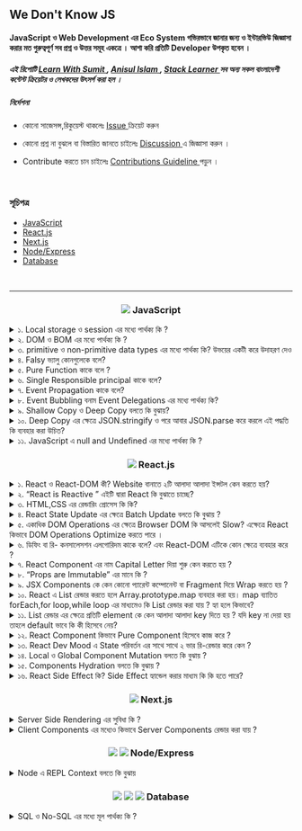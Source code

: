 ## We Don't Know JS

####  JavaScript ও Web Development  এর Eco System   গভিরভাবে জানার  জন্য ও  ইন্টারভিউ জিজ্ঞাসা করার মত গুরুত্বপূর্ণ  সব প্রশ্ন ও উত্তর সমূহ একত্রে  । আশা করি প্রতিটি Developer   উপকৃত হবেন । 


<h5 >
এই রিপোটি  <a href="https://learnwithsumit.com/">Learn With Sumit </a>,
  <a href="https://www.youtube.com/@anisul-islam">Anisul Islam  </a>, 
  <a href="https://www.youtube.com/@StackLearner">Stack Learner </a> সব অন্য সকল বাংলাদেশী কন্টেন্ট ক্রিয়েটর ও লেখকদের উৎসর্গ  করা হল ।
</h5>



##### নির্দেশনা

 - কোনো  সাজেসন্স,রিকুয়েস্ট থাকলেঃ <a href="https://github.com/yeasin-2002/We-Do-not-Know-JS/issues">  Issue </a>  ক্রিয়েট করুন 

 - কোনো  প্রশ্ন না বুঝলে বা বিস্তারিত জানতে চাইলেঃ    <a href="https://github.com/yeasin-2002/We-Do-not-Know-JS/discussions"> Discussion </a> এ জিজ্ঞাসা করুন  । 

 -  Contribute  করতে চান চাইলেঃ  <a href="https://github.com/yeasin-2002/We-Do-not-Know-JS/blob/main/CONTRIBUTING.md"> Contributions Guideline </a> পড়ুন । 




<br>

### সূচিপত্র

- [JavaScript](#js)
- [React.js](#reactjs)
- [Next.js](#nextjs)
- [Node/Express](#node-express)
- [Database](#database)

<br>

<hr>

<h3 align="center" id="js"><img src="https://skillicons.dev/icons?i=js" width="20" />  JavaScript</h3>

<div> 



<details>
<summary> ১.  Local storage ও  session   এর মধ্যে পার্থক্য কি ?  </summary>
Ans:
</details>

<details>
<summary> ২. DOM ও BOM এর মধ্যে পার্থক্য কি ?  </summary>
Ans:
</details>

<details>
<summary>৩.  primitive ও   non-primitive data types  এর  মধ্যে  পার্থক্য কি? উভয়ের একটী করে উদাহরণ দেও   </summary>
Ans:
</details>

<details>
<summary>৪.  Falsy  ভ্যালু কোনগুলেকে বলে?  </summary>
-> 0, "", null, undefined, NaN, false এগুলোকে falsy ভালু বলে ।
</details>

<details>
<summary>৫.  Pure Function কাকে বলে ? </summary>
Ans:
</details>
 
 <details>
 <summary>৬.  Single Responsible principal কাকে বলে?   </summary>
 Ans:
 </details>

 <details>
 <summary>৭.  Event Propagation কাকে বলে?  </summary>
 Ans:
 </details>

  <details>
  <summary>৮.  Event Bubbling  বনাম Event Delegations এর মধ্যে  পার্থক্য কি?  </summary>
  Ans:
  </details>

  <details>
  <summary>৯.  Shallow Copy ও Deep Copy বলতে কি বুঝায়?  </summary>
  Ans:
  </details>

  <details>
  <summary>১০.  Deep Copy   এর ক্ষেত্রে JSON.stringify ও পরে আবার JSON.parse করে  করলে এই  পদ্ধতি কি ব্যবহার করা  উচিত?  </summary> 
  

  <img src="./assets/json_strinify_persepng.png" width="500px" >
  </details>

  <details>
<summary> ১১. JavaScript এ   null and Undefined এর মধ্যে পার্থক্য কি ?   </summary>
Ans:
</details>

</div>

<h3 align="center" id="reactjs"><img src="https://skillicons.dev/icons?i=react" width="20" />  React.js</h3>

<div> 
 <details>
 <summary> ১.  React ও React-DOM কী? Website বানাতে ২টি আলাদা আলাদা ইন্সটল কেন করতে  হয়?  </summary>
 Ans:
 </details>

 <details>
 <summary>২.  “React is Reactive ” এইটি দ্বারা React কি  বুঝাতে চাচ্ছে? </summary>
 Ans:
 </details>

 <details>
 <summary>৩.  HTML,CSS  এর রেন্ডারিং প্রোসেস কি কি?  </summary>
 Ans:
 </details>
 
 <details>
 <summary>৪.  React State Update এর ক্ষেত্রে Batch Update বলতে কি বুঝায় ? </summary>
 Ans:
 </details>

 <details>
 <summary>৫.  একাধিক DOM Operations এর ক্ষেত্রে Browser DOM  কি আসলেই Slow?   এক্ষেত্রে React  কিভাবে DOM Operations Optimize করতে পারে ।  </summary>
 Ans:
 </details>

 <details>
 <summary>৬.  ডিফিং বা  রি- কনসালেসশন এলগোরিদম কাকে বলে? এবং React-DOM এটিকে কোন ক্ষেত্রে ব্যবহার  করে ? </summary>
 Ans:
 </details>

 <details>
 <summary>৭.  React Component এর নাম Capital Letter দিয়া শুরু কেন করতে হয় ?  </summary>
 Ans:
 </details>

 <details>
 <summary> ৮.  “Props are Immutable” এর মানে কি ?  </summary>
 Ans:
 </details>

 <details>
 <summary>৯.  JSX Components  কে কেন কোনো প্যারেন্ট কম্পোনেন্ট বা Fragment দিয়ে Wrap করতে হয় ?  </summary>
 Ans:
 </details>

 <details>
 <summary>১০.  React এ List রেন্ডার করতে হলে Array.prototype.map ব্যবহার করা হয়। map ব্যাতিত forEach,for loop,while loop এর মাধ্যমেও কি  List রেন্ডার করা যায় ? হ্যা হলে কিভাবে?  </summary>
 Ans:
 </details>

 <details>
 <summary> ১১.  List রেন্ডার এর ক্ষেত্রে প্রতিটি element কে কেন আলাদা আলাদা key দিতে হয় ? যদি key না দেয়া হয় তাহলে default ভাবে কি কী হিসেবে  নেয়?  </summary>
 Ans:
 </details>

 <details>
 <summary>১২.  React Component কিভাবে Pure Component হিসেবে কাজ  করে ?  </summary>
 Ans:
 </details>

 <details>
 <summary> ১৩.  React Dev Mood এ  State পরিবর্তন  এর সাথে সাথে ২ ভার রি-রেন্ডার করে কেন ? </summary>
 Ans:
 </details>

 <details>
 <summary> ১৪.  Local ও Global Component Mutation বলতে কি বুঝায় ? </summary>
 Ans:
 </details>

 <details>
 <summary>১৫.  Components Hydration বলতে কি বুঝায় ?  </summary>
 Ans:
 </details>

 <details>
 <summary> ১৬.  React Side Effect কি? Side Effect হ্যান্ডেল করার মাধ্যম কি কি হতে পারে?  </summary>
 Ans:
 </details>
</div>

<!-- Next.js -->
<h3 align="center" id="nextjs"><img src="https://skillicons.dev/icons?i=nextjs" width="20" />  Next.js</h3>

<details>
<summary>  Server Side Rendering এর সুবিধা কি ?  </summary>
Ans:
</details>

<details>
<summary>  Client Components এর মধ্যেও কিভাবে Server Components রেন্ডার করা যায় ?  </summary>
Ans:
</details>

<h3 align="center" id="node-express"><img src="https://skillicons.dev/icons?i=nodejs" width="20" /> <img src="https://skillicons.dev/icons?i=express" width="20" />  Node/Express</h3>

<details>
<summary> Node এ  REPL  Context  বলতে কি বুঝায়</summary>
  Node.js REPL (Read-Eval-Print Loop) হল একটি ইন্টারেক্টিভ রানটাইম এনভায়রনমেন্ট যেখানে  Node.js কোড লিখে তা তারপরেই রান করা যায় ও Output দেখা যায়।
  
  যেমন Terminal এ node লিখে এন্টার দিলে একটি REPL এনভায়রনমেন্ট শুরু হয়। এখানে আমরা যেকোনো ধরনের জাভাস্ক্রিপ্ট কোড লিখতে পারি এবং তা রান করতে পারি।

  উদাহরণঃ

   ![image](./assets/nodeREPLExample.png)

</details>

<h3 align="center" id="database">
<img src="https://skillicons.dev/icons?i=mongodb" width="20" />
<img src="https://skillicons.dev/icons?i=mysql" width="20" />
<img src="https://skillicons.dev/icons?i=postgresql" width="20" />
  Database</h3>

  <details>
  <summary>  SQL ও No-SQL এর মধ্যে মূল পার্থক্য কি ?  </summary>
  Ans:
  </details>
